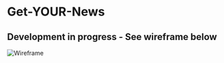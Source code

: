 # Get-YOUR-News

## Development in progress - See wireframe below

![Wireframe](https://user-images.githubusercontent.com/44434337/80579586-fb658400-8a12-11ea-94a5-c634a4593479.png)
